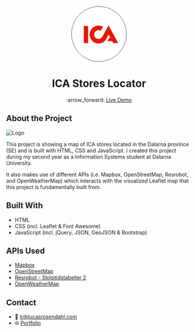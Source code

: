 <br />
<p align="center">
  <a href="#">
    <img src="https://github.com/Luchkiin/ICA-Stores-Leaflet-Map/blob/master/img/ica-icon-readme.png" alt="Logo" width="150" height="150">
  </a>
  <h1 align="center">ICA Stores Locator</h1>
  <p align="center">
    :arrow_forward: <a href="https://luchkiin.github.io/ICA-Stores-Leaflet-Map/" target="_blank"> Live Demo</a>
  </p>
</p>

## About the Project

<img src="https://github.com/Luchkiin/Portfolio/blob/master/images/projects/ica-stores/ICA-stores-project-overview.png" alt="Logo" width="auto" height="auto">

This project is showing a map of ICA stores located in the Dalarna province (SE) and is built with HTML, CSS and JavaScript. I created this project during my second year as a Information Systems student at Dalarna University. 

It also makes use of different APIs (i.e. Mapbox, OpenStreetMap, Resrobot, and OpenWeatherMap) which interacts with the visualized Leaflet map that this project is fundamentally built from.

## Built With
* HTML
* CSS (incl. Leaflet & Font Awesome)
* JavaScript (incl. jQuery, JSON, GeoJSON & Bootstrap)

## APIs Used
* <a href="https://www.mapbox.com/" target="_blank" class="project-paragraph-links">Mapbox</a>
* <a href="https://www.openstreetmap.org/" target="_blank" class="project-paragraph-links">OpenStreetMap</a>
* <a href="https://www.trafiklab.se/api/resrobot-stolptidtabeller-2" target="_blank" class="project-paragraph-links">Resrobot - Stolptidstabeller 2</a>
* <a href="https://openweathermap.org/current" target="_blank" class="project-paragraph-links">OpenWeatherMap</a>

## Contact
* :email: <a href="mailto:lr@lucasrosendahl.com">lr@lucasrosendahl.com</a>
* :globe_with_meridians: <a href="https://lucasrosendahl.com" target="_blank">Portfolio</a>
